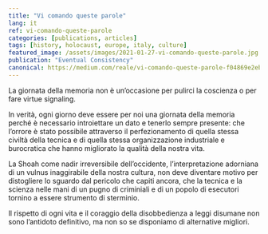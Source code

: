 ```yaml
---
title: "Vi comando queste parole"
lang: it
ref: vi-comando-queste-parole
categories: [publications, articles]
tags: [history, holocaust, europe, italy, culture]
featured_image: /assets/images/2021-01-27-vi-comando-queste-parole.jpg
publication: "Eventual Consistency"
canonical: https://medium.com/reale/vi-comando-queste-parole-f04869e2eb0a
---
```


La giornata della memoria non è un’occasione per pulirci la coscienza o per fare virtue signaling.

In verità, ogni giorno deve essere per noi una giornata della memoria perché è necessario introiettare un dato e tenerlo sempre presente: che l’orrore è stato possibile attraverso il perfezionamento di quella stessa civiltà della tecnica e di quella stessa organizzazione industriale e burocratica che hanno migliorato la qualità della nostra vita.

La Shoah come nadir irreversibile dell’occidente, l’interpretazione adorniana di un vulnus inaggirabile della nostra cultura, non deve diventare motivo per distogliere lo sguardo dal pericolo che capiti ancora, che la tecnica e la scienza nelle mani di un pugno di criminiali e di un popolo di esecutori tornino a essere strumento di sterminio.

Il rispetto di ogni vita e il coraggio della disobbedienza a leggi disumane non sono l’antidoto definitivo, ma non so se disponiamo di alternative migliori.
